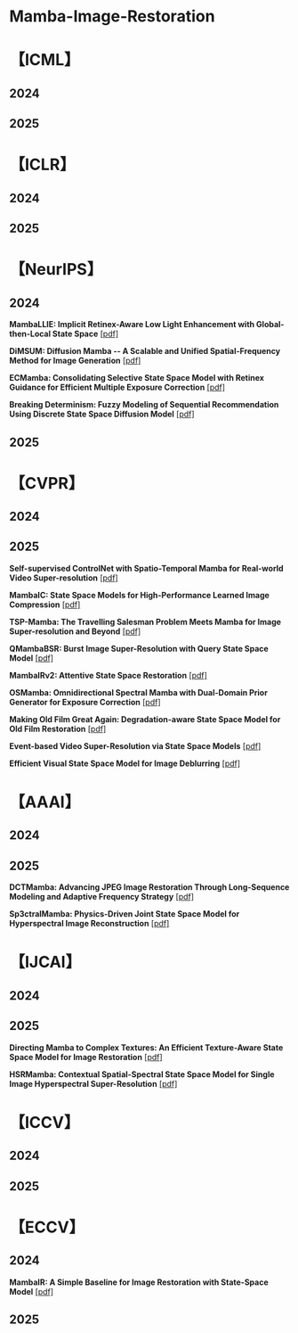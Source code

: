 # Mamba-Image-Restoration
# 【ICML】
## 2024
## 2025

# 【ICLR】
## 2024
## 2025

# 【NeurIPS】
## 2024
**MambaLLIE: Implicit Retinex-Aware Low Light Enhancement with Global-then-Local State Space** [[pdf]]( https://proceedings.neurips.cc/paper_files/paper/2024/file/30699996ff411d48903c9752b782a5c1-Paper-Conference.pdf)

**DiMSUM: Diffusion Mamba -- A Scalable and Unified Spatial-Frequency Method for Image Generation** [[pdf]](https://proceedings.neurips.cc/paper_files/paper/2024/file/39bc6e3cbf5a1991d33dc10ebff9a9cf-Paper-Conference.pdf)

**ECMamba: Consolidating Selective State Space Model with Retinex Guidance for Efficient Multiple Exposure Correction** [[pdf]](https://proceedings.neurips.cc/paper_files/paper/2024/file/5fd68e1c262099f846733435d620d574-Paper-Conference.pdf)

**Breaking Determinism: Fuzzy Modeling of Sequential Recommendation Using Discrete State Space Diffusion Model** [[pdf]](https://proceedings.neurips.cc/paper_files/paper/2024/file/286d67ff96f99c614f75dbcfb72a3e5f-Paper-Conference.pdf)


## 2025

# 【CVPR】
## 2024
## 2025

**Self-supervised ControlNet with Spatio-Temporal Mamba for Real-world Video Super-resolution** [[pdf]](https://openaccess.thecvf.com/content/CVPR2025/papers/Shi_Self-supervised_ControlNet_with_Spatio-Temporal_Mamba_for_Real-world_Video_Super-resolution_CVPR_2025_paper.pdf)

**MambaIC: State Space Models for High-Performance Learned Image Compression** [[pdf]](https://openaccess.thecvf.com/content/CVPR2025/papers/Zeng_MambaIC_State_Space_Models_for_High-Performance_Learned_Image_Compression_CVPR_2025_paper.pdf)

**TSP-Mamba: The Travelling Salesman Problem Meets Mamba for Image Super-resolution and Beyond** [[pdf]](https://openaccess.thecvf.com/content/CVPR2025/papers/Zhou_TSP-Mamba_The_Travelling_Salesman_Problem_Meets_Mamba_for_Image_Super-resolution_CVPR_2025_paper.pdf)

**QMambaBSR: Burst Image Super-Resolution with Query State Space Model** [[pdf]](https://openaccess.thecvf.com/content/CVPR2025/papers/Di_QMambaBSR_Burst_Image_Super-Resolution_with_Query_State_Space_Model_CVPR_2025_paper.pdf)

**MambaIRv2: Attentive State Space Restoration** [[pdf]](https://openaccess.thecvf.com/content/CVPR2025/papers/Guo_MambaIRv2_Attentive_State_Space_Restoration_CVPR_2025_paper.pdf)

**OSMamba: Omnidirectional Spectral Mamba with Dual-Domain Prior Generator for Exposure Correction** [[pdf]](https://openaccess.thecvf.com/content/CVPR2025/papers/Li_OSMamba_Omnidirectional_Spectral_Mamba_with_Dual-Domain_Prior_Generator_for_Exposure_CVPR_2025_paper.pdf
)

**Making Old Film Great Again: Degradation-aware State Space Model for Old Film Restoration** [[pdf]](https://openaccess.thecvf.com/content/CVPR2025/papers/Mao_Making_Old_Film_Great_Again_Degradation-aware_State_Space_Model_for_CVPR_2025_paper.pdf)

**Event-based Video Super-Resolution via State Space Models** [[pdf]](https://openaccess.thecvf.com/content/CVPR2025/papers/Xiao_Event-based_Video_Super-Resolution_via_State_Space_Models_CVPR_2025_paper.pdf)

**Efficient Visual State Space Model for Image Deblurring** [[pdf]](https://openaccess.thecvf.com/content/CVPR2025/papers/Kong_Efficient_Visual_State_Space_Model_for_Image_Deblurring_CVPR_2025_paper.pdf)


# 【AAAI】
## 2024
## 2025

**DCTMamba: Advancing JPEG Image Restoration Through Long-Sequence Modeling and Adaptive Frequency Strategy** [[pdf]](https://ojs.aaai.org/index.php/AAAI/article/view/32854)

**Sp3ctralMamba: Physics-Driven Joint State Space Model for Hyperspectral Image Reconstruction** [[pdf]](https://ojs.aaai.org/index.php/AAAI/article/view/32653)








# 【IJCAI】
## 2024
## 2025

**Directing Mamba to Complex Textures: An Efficient Texture-Aware State Space Model for Image Restoration** [[pdf]](https://arxiv.org/abs/2501.16583)

**HSRMamba: Contextual Spatial-Spectral State Space Model for Single Image Hyperspectral Super-Resolution** [[pdf]](
https://arxiv.org/abs/2501.18500)



# 【ICCV】
## 2024
## 2025

# 【ECCV】
## 2024

**MambaIR: A Simple Baseline for Image Restoration with State-Space Model** [[pdf]](https://arxiv.org/abs/2501.16583)


## 2025


[]([https://arxiv.org/abs/2501.16583](https://imgsli.com/NDA2NjU5))


